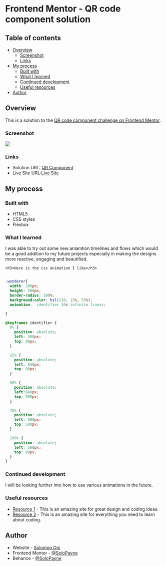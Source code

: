 # Frontend Mentor - QR code component solution

## Table of contents

- [Overview](#overview)
  - [Screenshot](#screenshot)
  - [Links](#links)
- [My process](#my-process)
  - [Built with](#built-with)
  - [What I learned](#what-i-learned)
  - [Continued development](#continued-development)
  - [Useful resources](#useful-resources)
- [Author](#author)


## Overview

This is a solution to the [QR code component challenge on Frontend Mentor](https://www.frontendmentor.io/challenges/qr-code-component-iux_sIO_H).

### Screenshot

![](./screenshot.jpg)

### Links

- Solution URL: [QR Component](https://solopayne.github.io/QR-Code-Component-Solution/)
- Live Site URL:[Live Site](https://solopayne.github.io/QR-Code-Component-Solution/)

## My process

### Built with

- HTML5 
- CSS styles
- Flexbox

### What I learned

I was able to try out some new aniamtion timelines and flows which would be a good addition to my future projects especially in making the designs more reactive, engaging and beautified.
```
<h3>Here is the css animation I like</h3>
```
```css

.wonderer{
  width: 200px;
  height: 200px;
  border-radius: 100%;
  background-color: hsl(220, 15%, 55%);
  animation:  identifier 10s infinite linear;

}

@keyframes identifier {
  0% {
    position: absolute;
    left: 500px;
    top: 80px;
  }

  25% {
    position: absolute;
    left: 840px;
    top: 80px;
  }

  50% {
    position: absolute;
    left:840px;
    top: 500px;
  }

  75% {
    position: absolute;
    left: 500px;
    top: 500px;
  }

  100% {
    position: absolute;
    left: 500px;
    top: 80px;
  }
}
```

### Continued development

I will be looking further into how to use various animations in the future.

### Useful resources

- [Resource 1](https://www.codepen.io) - This is an amazing site for great design and coding ideas.
- [Resource 2](https://www.w3schools.com/cssref/default.asp) - This is an amazing site for everything you need to learn about coding.

## Author

- Website - [Solomon Oni](https://solomonooni.wixsite.com/solop)
- Frontend Mentor - [@SoloPayne](https://www.frontendmentor.io/profile/SoloPayne)
- Behance - [@SoloPayne](https://www.behance.net/payneoni)

